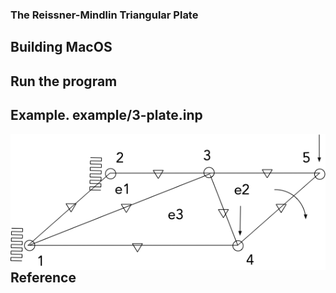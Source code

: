 
### The Reissner-Mindlin Triangular Plate

## Building MacOS

## Run the program

## Example. example/3-plate.inp

<img style="float: left;" src="resource/3-plate.png">

## Reference
